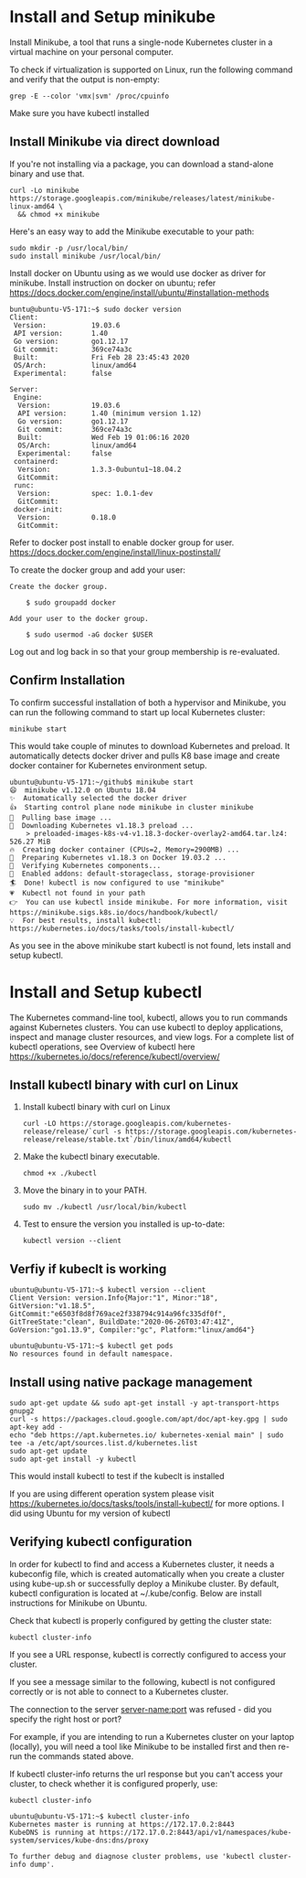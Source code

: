 
# Install and Setup minikube

Install Minikube, a tool that runs a single-node Kubernetes cluster in a virtual machine on your personal computer.

To check if virtualization is supported on Linux, run the following command and verify that the output is non-empty:
```
grep -E --color 'vmx|svm' /proc/cpuinfo
```
Make sure you have kubectl installed

## Install Minikube via direct download

If you're not installing via a package, you can download a stand-alone binary and use that.
```
curl -Lo minikube https://storage.googleapis.com/minikube/releases/latest/minikube-linux-amd64 \
  && chmod +x minikube
```
Here's an easy way to add the Minikube executable to your path:
```
sudo mkdir -p /usr/local/bin/
sudo install minikube /usr/local/bin/
```
Install docker on Ubuntu using as we would use docker as driver for minikube. Install instruction on docker on ubuntu; refer https://docs.docker.com/engine/install/ubuntu/#installation-methods

```
buntu@ubuntu-V5-171:~$ sudo docker version
Client:
 Version:           19.03.6
 API version:       1.40
 Go version:        go1.12.17
 Git commit:        369ce74a3c
 Built:             Fri Feb 28 23:45:43 2020
 OS/Arch:           linux/amd64
 Experimental:      false

Server:
 Engine:
  Version:          19.03.6
  API version:      1.40 (minimum version 1.12)
  Go version:       go1.12.17
  Git commit:       369ce74a3c
  Built:            Wed Feb 19 01:06:16 2020
  OS/Arch:          linux/amd64
  Experimental:     false
 containerd:
  Version:          1.3.3-0ubuntu1~18.04.2
  GitCommit:        
 runc:
  Version:          spec: 1.0.1-dev
  GitCommit:        
 docker-init:
  Version:          0.18.0
  GitCommit:        
```
Refer to docker post install to enable docker group for user.
https://docs.docker.com/engine/install/linux-postinstall/

To create the docker group and add your user:

    Create the docker group.
```
    $ sudo groupadd docker
```
    Add your user to the docker group.
```
    $ sudo usermod -aG docker $USER
```
Log out and log back in so that your group membership is re-evaluated.



## Confirm Installation

To confirm successful installation of both a hypervisor and Minikube, you can run the following command to start up  local Kubernetes cluster:

```
minikube start 
```
This would take couple of minutes to download Kubernetes and preload. It automatically detects docker driver and pulls K8 base image and create docker container for Kubernetes environment setup. 

```
ubuntu@ubuntu-V5-171:~/github$ minikube start 
😄  minikube v1.12.0 on Ubuntu 18.04
✨  Automatically selected the docker driver
👍  Starting control plane node minikube in cluster minikube
🚜  Pulling base image ...
💾  Downloading Kubernetes v1.18.3 preload ...
    > preloaded-images-k8s-v4-v1.18.3-docker-overlay2-amd64.tar.lz4: 526.27 MiB
🔥  Creating docker container (CPUs=2, Memory=2900MB) ...
🐳  Preparing Kubernetes v1.18.3 on Docker 19.03.2 ...
🔎  Verifying Kubernetes components...
🌟  Enabled addons: default-storageclass, storage-provisioner
🏄  Done! kubectl is now configured to use "minikube"
💗  Kubectl not found in your path
👉  You can use kubectl inside minikube. For more information, visit https://minikube.sigs.k8s.io/docs/handbook/kubectl/
💡  For best results, install kubectl: https://kubernetes.io/docs/tasks/tools/install-kubectl/
```

As you see in the above minikube start kubectl is not found, lets install and setup kubectl.

# Install and Setup kubectl

The Kubernetes command-line tool, kubectl, allows you to run commands against Kubernetes clusters. You can use kubectl to deploy applications, inspect and manage cluster resources, and view logs. For a complete list of kubectl operations, 
see Overview of kubectl here https://kubernetes.io/docs/reference/kubectl/overview/
## Install kubectl binary with curl on Linux 

1. Install kubectl binary with curl on Linux 

    ```
    curl -LO https://storage.googleapis.com/kubernetes-release/release/`curl -s https://storage.googleapis.com/kubernetes-release/release/stable.txt`/bin/linux/amd64/kubectl
    ```
2. Make the kubectl binary executable.

    ```
    chmod +x ./kubectl
    ```

3. Move the binary in to your PATH.

    ```
    sudo mv ./kubectl /usr/local/bin/kubectl
    ```

4. Test to ensure the version you installed is up-to-date:

    ```
    kubectl version --client
    ```
## Verfiy if kubeclt is working

```
ubuntu@ubuntu-V5-171:~$ kubectl version --client
Client Version: version.Info{Major:"1", Minor:"18", GitVersion:"v1.18.5", GitCommit:"e6503f8d8f769ace2f338794c914a96fc335df0f", GitTreeState:"clean", BuildDate:"2020-06-26T03:47:41Z", GoVersion:"go1.13.9", Compiler:"gc", Platform:"linux/amd64"}

ubuntu@ubuntu-V5-171:~$ kubectl get pods
No resources found in default namespace.
```

## Install using native package management

```
sudo apt-get update && sudo apt-get install -y apt-transport-https gnupg2
curl -s https://packages.cloud.google.com/apt/doc/apt-key.gpg | sudo apt-key add -
echo "deb https://apt.kubernetes.io/ kubernetes-xenial main" | sudo tee -a /etc/apt/sources.list.d/kubernetes.list
sudo apt-get update
sudo apt-get install -y kubectl
```
This would install kubectl to test if the kubeclt is installed

If you are using different operation system please visit https://kubernetes.io/docs/tasks/tools/install-kubectl/ for more options. I did using Ubuntu for my version of kubectl


## Verifying kubectl configuration

In order for kubectl to find and access a Kubernetes cluster, it needs a kubeconfig file, which is created automatically when you create a cluster using kube-up.sh or 
successfully deploy a Minikube cluster. By default, kubectl configuration is located at ~/.kube/config. Below are install instructions for Minikube on Ubuntu.

Check that kubectl is properly configured by getting the cluster state: 
```
kubectl cluster-info
```
If you see a URL response, kubectl is correctly configured to access your cluster.

If you see a message similar to the following, kubectl is not configured correctly or is not able to connect to a Kubernetes cluster.

The connection to the server <server-name:port> was refused - did you specify the right host or port?

For example, if you are intending to run a Kubernetes cluster on your laptop (locally), you will need a tool like Minikube to be installed first and then re-run the commands stated above.

If kubectl cluster-info returns the url response but you can't access your cluster, to check whether it is configured properly, use:
```
kubectl cluster-info 
```

```
ubuntu@ubuntu-V5-171:~$ kubectl cluster-info
Kubernetes master is running at https://172.17.0.2:8443
KubeDNS is running at https://172.17.0.2:8443/api/v1/namespaces/kube-system/services/kube-dns:dns/proxy

To further debug and diagnose cluster problems, use 'kubectl cluster-info dump'.

```
